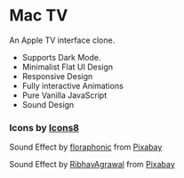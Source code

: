 # Mac TV
 An Apple TV interface clone.
 
<ul>
 <li>Supports Dark Mode.</li>
 <li>Minimalist Flat UI Design</li>
 <li>Responsive Design</li>
 <li>Fully interactive Animations</li>
 <li>Pure Vanilla JavaScript</li>
 <li>Sound Design</li>
</ul>

### Icons by <a target="_blank" href="https://icons8.com">Icons8</a>

Sound Effect by <a href="https://pixabay.com/users/floraphonic-38928062/?utm_source=link-attribution&utm_medium=referral&utm_campaign=music&utm_content=186533">floraphonic</a> from <a href="https://pixabay.com/sound-effects//?utm_source=link-attribution&utm_medium=referral&utm_campaign=music&utm_content=186533">Pixabay</a>

Sound Effect by <a href="https://pixabay.com/users/ribhavagrawal-39286533/?utm_source=link-attribution&utm_medium=referral&utm_campaign=music&utm_content=230554">RibhavAgrawal</a> from <a href="https://pixabay.com/sound-effects//?utm_source=link-attribution&utm_medium=referral&utm_campaign=music&utm_content=230554">Pixabay</a>
